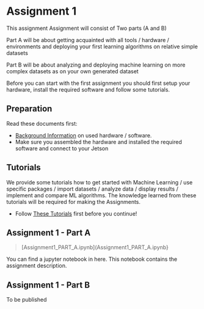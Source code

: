 # Assignment 1
This assignment Assignment will consist of Two parts (A and B)

Part A will be about getting acquainted with all tools / hardware / environments and deploying your first learning algorithms on relative simple datasets

Part B will be about analyzing and deploying machine learning on more complex datasets as on your own generated dataset

Before you can start with the first assignment you should first setup your hardware, install the required software and follow some tutorials.

## Preparation


Read these documents first:
- [Background Information](Background_information.md) on used hardware / software.
- Make sure you assembled the hardware and installed the required software and connect to your Jetson

## Tutorials

We provide some tutorials how to get started with Machine Learning / use specific packages / import datasets / analyze data  / display results / implement and compare ML algorithms.
The knowledge learned from these tutorials will be required for making the Assignments.

- Follow [These Tutorials](Tutorials) first before you continue!

## Assignment 1 - Part A

> [Assignment1_PART_A.ipynb](Assignment1_PART_A.ipynb}

You can find a jupyter notebook in here.
This notebook contains the assignment description.



## Assignment 1 - Part B

To be published

